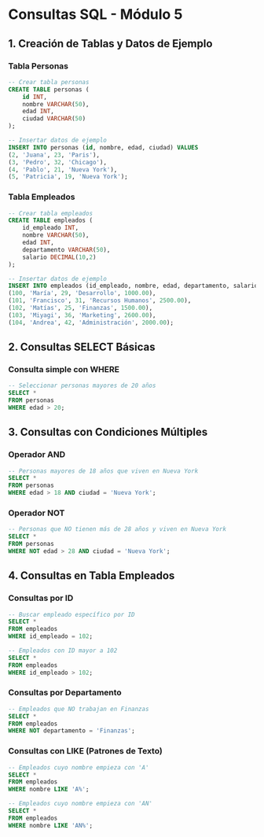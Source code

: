 # Consultas SQL - Módulo 5

## 1. Creación de Tablas y Datos de Ejemplo

### Tabla Personas

```sql
-- Crear tabla personas
CREATE TABLE personas (
    id INT,
    nombre VARCHAR(50),
    edad INT,
    ciudad VARCHAR(50)
);

-- Insertar datos de ejemplo
INSERT INTO personas (id, nombre, edad, ciudad) VALUES
(2, 'Juana', 23, 'Paris'),
(3, 'Pedro', 32, 'Chicago'),
(4, 'Pablo', 21, 'Nueva York'),
(5, 'Patricia', 19, 'Nueva York');
```

### Tabla Empleados

```sql
-- Crear tabla empleados
CREATE TABLE empleados (
    id_empleado INT,
    nombre VARCHAR(50),
    edad INT,
    departamento VARCHAR(50),
    salario DECIMAL(10,2)
);

-- Insertar datos de ejemplo
INSERT INTO empleados (id_empleado, nombre, edad, departamento, salario) VALUES
(100, 'María', 29, 'Desarrollo', 1000.00),
(101, 'Francisco', 31, 'Recursos Humanos', 2500.00),
(102, 'Matías', 25, 'Finanzas', 1500.00),
(103, 'Miyagi', 36, 'Marketing', 2600.00),
(104, 'Andrea', 42, 'Administración', 2000.00);
```

## 2. Consultas SELECT Básicas

### Consulta simple con WHERE

```sql
-- Seleccionar personas mayores de 20 años
SELECT *
FROM personas
WHERE edad > 20;
```

## 3. Consultas con Condiciones Múltiples

### Operador AND

```sql
-- Personas mayores de 18 años que viven en Nueva York
SELECT * 
FROM personas
WHERE edad > 18 AND ciudad = 'Nueva York';
```

### Operador NOT

```sql
-- Personas que NO tienen más de 28 años y viven en Nueva York
SELECT * 
FROM personas
WHERE NOT edad > 28 AND ciudad = 'Nueva York';
```

## 4. Consultas en Tabla Empleados

### Consultas por ID

```sql
-- Buscar empleado específico por ID
SELECT * 
FROM empleados 
WHERE id_empleado = 102;

-- Empleados con ID mayor a 102
SELECT * 
FROM empleados 
WHERE id_empleado > 102;
```

### Consultas por Departamento

```sql
-- Empleados que NO trabajan en Finanzas
SELECT * 
FROM empleados
WHERE NOT departamento = 'Finanzas';
```

### Consultas con LIKE (Patrones de Texto)

```sql
-- Empleados cuyo nombre empieza con 'A'
SELECT * 
FROM empleados 
WHERE nombre LIKE 'A%';

-- Empleados cuyo nombre empieza con 'AN'
SELECT * 
FROM empleados 
WHERE nombre LIKE 'AN%';
```